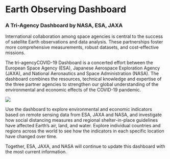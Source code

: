 # Earth Observing Dashboard

### A Tri-Agency Dashboard by NASA, ESA, JAXA

International collaboration among space agencies is central to the success of satellite Earth observations and data analysis. These partnerships foster more comprehensive measurements, robust datasets, and cost-effective missions.  

The tri-agencyCOVID-19 Dashboard is a concerted effort between the European Space Agency (ESA), Japanese Aerospace Exploration Agency (JAXA), and National Aeronautics and Space Administration (NASA). The dashboard combines the resources, technical knowledge and expertise of the three partner agencies to strengthen our global understanding of the environmental and economic effects of the COVID-19 pandemic.

<img src="/data/trilateral/Esa_Nasa_jaxa_covid19_cover_V2.jpg">

Use the dashboard to explore environmental and economic indicators based on remote sensing data from ESA, JAXA and NASA, and investigate how social distancing measures and regional shelter-in-place guidelines have affected Earth’s air, land, and water. Explore individual countries and regions across the world to see how the indicators in each specific location have changed over time.

Together, ESA, JAXA, and NASA will continue to update this dashboard with the most current information.
